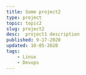 ```yaml
---
title: Some project2
type: project
topic: topic2
slug: project2
desc:  project1 description
published: 9-17-2020
updated: 10-05-2020
tags:
    - Linux
    - Devops
---
```

